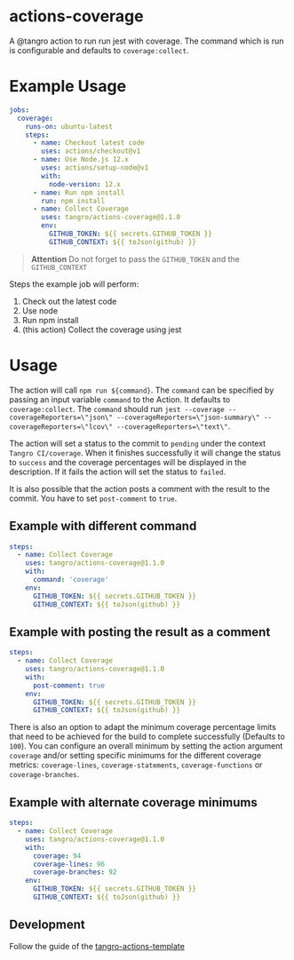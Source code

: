 # actions-coverage

A @tangro action to run run jest with coverage. The command which is run is configurable and defaults to `coverage:collect`.

# Example Usage

```yml
jobs:
  coverage:
    runs-on: ubuntu-latest
    steps:
      - name: Checkout latest code
        uses: actions/checkout@v1
      - name: Use Node.js 12.x
        uses: actions/setup-node@v1
        with:
          node-version: 12.x
      - name: Run npm install
        run: npm install
      - name: Collect Coverage
        uses: tangro/actions-coverage@1.1.0
        env:
          GITHUB_TOKEN: ${{ secrets.GITHUB_TOKEN }}
          GITHUB_CONTEXT: ${{ toJson(github) }}
```

> **Attention** Do not forget to pass the `GITHUB_TOKEN` and the `GITHUB_CONTEXT`

Steps the example job will perform:

1. Check out the latest code
2. Use node
3. Run npm install
4. (this action) Collect the coverage using jest

# Usage

The action will call `npm run ${command}`. The `command` can be specified by passing an input variable `command` to the Action. It defaults to `coverage:collect`. The `command` should run `jest --coverage --coverageReporters=\"json\" --coverageReporters=\"json-summary\" --coverageReporters=\"lcov\" --coverageReporters=\"text\"`.

The action will set a status to the commit to `pending` under the context `Tangro CI/coverage`. When it finishes successfully it will change the status to `success` and the coverage percentages will be displayed in the description. If it fails the action will set the status to `failed`.

It is also possible that the action posts a comment with the result to the commit. You have to set `post-comment` to `true`.

## Example with different command

```yml
steps:
  - name: Collect Coverage
    uses: tangro/actions-coverage@1.1.0
    with:
      command: 'coverage'
    env:
      GITHUB_TOKEN: ${{ secrets.GITHUB_TOKEN }}
      GITHUB_CONTEXT: ${{ toJson(github) }}
```

## Example with posting the result as a comment

```yml
steps:
  - name: Collect Coverage
    uses: tangro/actions-coverage@1.1.0
    with:
      post-comment: true
    env:
      GITHUB_TOKEN: ${{ secrets.GITHUB_TOKEN }}
      GITHUB_CONTEXT: ${{ toJson(github) }}
```

There is also an option to adapt the minimum coverage percentage limits that need to be achieved for the build to complete successfully (Defaults to `100`). You can configure an overall minimum by setting the action argument `coverage` and/or setting specific minimums for the different coverage metrics: `coverage-lines`, `coverage-statements`, `coverage-functions` or `coverage-branches`.

## Example with alternate coverage minimums

```yml
steps:
  - name: Collect Coverage
    uses: tangro/actions-coverage@1.1.0
    with:
      coverage: 94
      coverage-lines: 96
      coverage-branches: 92
    env:
      GITHUB_TOKEN: ${{ secrets.GITHUB_TOKEN }}
      GITHUB_CONTEXT: ${{ toJson(github) }}
```

## Development

Follow the guide of the [tangro-actions-template](https://github.com/tangro/tangro-actions-template)
